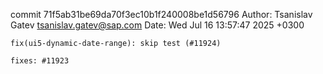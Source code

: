 commit 71f5ab31be69da70f3ec10b1f240008be1d56796
Author: Tsanislav Gatev <tsanislav.gatev@sap.com>
Date:   Wed Jul 16 13:57:47 2025 +0300

    fix(ui5-dynamic-date-range): skip test (#11924)
    
    fixes: #11923
